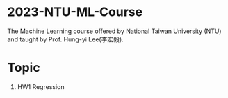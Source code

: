 # 2023-NTU-ML-Course
The Machine Learning course offered by National Taiwan University (NTU) and taught by Prof. Hung-yi Lee(李宏毅).
# Topic
1. HW1 Regression
